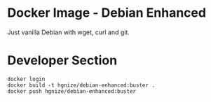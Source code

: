 # Docker Image - Debian Enhanced 

Just vanilla Debian with wget, curl and git.


# Developer Section

```
docker login
docker build -t hgnize/debian-enhanced:buster .
docker push hgnize/debian-enhanced:buster
```

